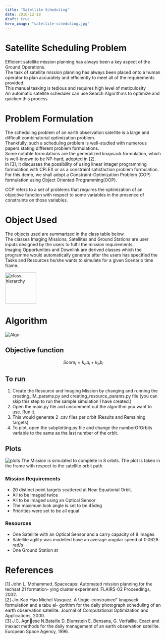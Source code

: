 ```yaml
---
title: "Satellite Scheduling"
date: 2016-12-18
draft: true
hero_image: "satellite-scheduling.jpg"
---
```

# Satellite Scheduling Problem
Efficient satellite mission planning has always been a key aspect of the Ground Operations. <br>
The task of satellite mission planning has always been placed onto a human operator to plan accurately and efficiently to meet all of the requirements provided. <br>
This manual tasking is tedious and requires high level of meticulosity <br>
An automatic satellite scheduler can use Search Algorithms to optimize and quicken this process

# Problem Formulation
The scheduling problem of an earth observation satellite is a large and difficult combinatorial optimization problem. <br>
Thankfully, such a scheduling problem is well-studied with numerous papers stating different problem formulations. <br>
Some notable formulations are the generalized knapsack formulation, which is well-known to be NP-hard, adopted in [2]. <br>
In [3], it discusses the possibility of using linear integer programming formulation with CPLEX or as a constraint satisfaction problem formulation. <br>
For this demo, we shall adopt a Constraint-Optimization Problem (COP) formulation using Object Oriented Programming(OOP). <br>

COP refers to a set of problems that requires the optimization of an objective function with respect to some variables in the presence of constraints on those variables. <br>

# Object Used
The objects used are summarized in the class table below. <br>
The classes Imaging Missions, Satellites and Ground Stations are user inputs designed by the users to fulfil the mission requirements. <br>
Imaging Opportunities and Downlink are derived classes which the programme would automatically generate after the users has specified the Tasks and Resources he/she wants to simulate for a given Scenario time frame. <br>

<img src="classhiearchy.JPG" alt="class hierarchy" style="width: 100px;"/>

# Algorithm
<!-- <img src="algorithm.png" alt="algo" style="width: 100px;"/> -->
![Algo](algorithm.PNG)

## Objective function
<!-- $$Score_i = k_a a_i + k_b b_i + k_c c_i + k_d d_i + k_e e_i$$ -->
<!-- 
<p align="center">
<a href="https://www.codecogs.com/eqnedit.php?latex=$$Score_i&space;=&space;k_a&space;a_i&space;&plus;&space;k_b&space;b_i&space;&plus;&space;k_c&space;c_i&space;&plus;&space;k_d&space;d_i&space;&plus;&space;k_e&space;e_i$$" target="_blank"><img src="https://latex.codecogs.com/gif.latex?$$Score_i&space;=&space;k_a&space;a_i&space;&plus;&space;k_b&space;b_i&space;&plus;&space;k_c&space;c_i&space;&plus;&space;k_d&space;d_i&space;&plus;&space;k_e&space;e_i$$" title="$$Score_i = k_a a_i + k_b b_i + k_c c_i + k_d d_i + k_e e_i$$" /></a>

</p> -->
$$ Score_i = k_a a_i + k_b b_i $$

## To run
1. Create the Resource and Imaging Mission by changing and running the creating_IM_params.py and creating_resource_params.py file (you can skip this step to run the sample simulation I have created.)
2. Open the main.py file and uncomment out the algorithm you want to use. Run it.
3. This would generate 2 .csv files per orbit (Results and Remaining targets)
4. To plot, open the subplotting.py file and change the numberOfOrbits variable to the same as the last number of the orbit.

## Plots
![plots](plotting_results.png)
The Mission is simulated to complete in 8 orbits. The plot is taken in the frame with respect to the satellite orbit path.

### Mission Requirements
- 20 distinct point targets scattered at Near Equatorial Orbit.
- All to be imaged twice
- All to be imaged using an Optical Sensor
- The maximum look angle is set to be 45deg
- Priorities were set to be all equal

### Resources
- One Satellite with an Optical Sensor and a carry capacity of 8 images.
- Satellite agility was modelled have an average angular speed of 0.0628 rad/s
- One Ground Station at

# References
[1] John L. Mohammed. Spacecaps: Automated mission planning for the techsat 21 formation-
ying cluster experiment. FLAIRS-02 Proceedings, 2002. <br>
[2] Jin-Kao Hao Michel Vasquez. A \logic-constrained" knapsack formulation and a tabu al-
gorithm for the daily photograph scheduling of an earth observation satellite. Journal of
Computational Optimization and Applications, 2000. <br>
[3] J.C. Agnese N.Bataille D. Blumstein E. Bensana, G. Verfaillie. Exact and inexact methods
for the daily management of an earth observation satellite. European Space Agency, 1996. <br>